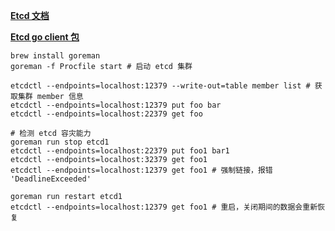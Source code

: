 

**[Etcd 文档](https://etcd.io/docs/v3.4.0/integrations/)**

**[Etcd go client 包](https://github.com/etcd-io/etcd/blob/master/clientv3/README.md)**

```shell script
brew install goreman
goreman -f Procfile start # 启动 etcd 集群

etcdctl --endpoints=localhost:12379 --write-out=table member list # 获取集群 member 信息
etcdctl --endpoints=localhost:12379 put foo bar
etcdctl --endpoints=localhost:22379 get foo

# 检测 etcd 容灾能力
goreman run stop etcd1
etcdctl --endpoints=localhost:22379 put foo1 bar1
etcdctl --endpoints=localhost:32379 get foo1
etcdctl --endpoints=localhost:12379 get foo1 # 强制链接，报错 'DeadlineExceeded'

goreman run restart etcd1
etcdctl --endpoints=localhost:12379 get foo1 # 重启，关闭期间的数据会重新恢复
```
